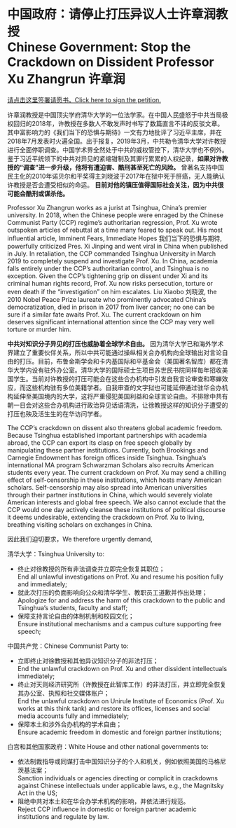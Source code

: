 # 中国政府：请停止打压异议人士许章润教授<br>Chinese Government: Stop the Crackdown on Dissident Professor Xu Zhangrun 许章润

[请点击这里签署请愿书。Click here to sign the petition.](http://bit.ly/2JY9R9Y)

许章润教授是中国顶尖学府清华大学的一位法学家。在中国人民盛怒于中共当局极权回归的2018年，许教授在多数人不敢发声时书写了数篇直言不讳的反驳文章。其中富影响力的《我们当下的恐惧与期待》一文有力地批评了习近平主席，并在2018年7月发表时火遍全国。出于报复，2019年3月，中共勒令清华大学对许教授进行全面停职调查。中国学术界全然处于中共的威权管控下，清华大学也不例外。鉴于习近平统领下的中共对异见的紧缩钳制及其罪行累累的人权纪录，**如果对许教授的“调查”进一步升级，他将有遭迫害、酷刑甚至死亡的风险。** 曾著名支持中国民主化的2010年诺贝尔和平奖得主刘晓波于2017年在狱中死于肝癌，无人能确认许教授是否会遭受相似的命运。 **目前对他的镇压值得国际社会关注，因为中共很可能会酷刑或谋杀他。**

Professor Xu Zhangrun works as a jurist at Tsinghua, China’s premier university. In 2018, when the Chinese people were enraged by the Chinese Communist Party (CCP) regime’s authoritarian regression, Prof. Xu wrote outspoken articles of rebuttal at a time many feared to speak out. His most influential article, Imminent Fears, Immediate Hopes 我们当下的恐惧与期待, powerfully criticized Pres. Xi Jinping and went viral in China when published in July. In retaliation, the CCP commanded Tsinghua University in March 2019 to completely suspend and investigate Prof. Xu. In China, academia falls entirely under the CCP’s authoritarian control, and Tsinghua is no exception. Given the CCP’s tightening grip on dissent under Xi and its criminal human rights record, Prof. Xu now risks persecution, torture or even death if the “investigation” on him escalates. Liu Xiaobo 刘晓波, the 2010 Nobel Peace Prize laureate who prominently advocated China’s democratization, died in prison in 2017 from liver cancer; no one can be sure if a similar fate awaits Prof. Xu. The current crackdown on him deserves significant international attention since the CCP may very well torture or murder him.

__中共对知识分子异见的打压也威胁着全球学术自由。__ 因为清华大学已和海外学术界建立了重要伙伴关系，所以中共可能通过操纵相关合办机构向全球输出对言论自由的打压。目前，布鲁金斯学会和卡内基国际和平基金会（美国著名智库）都在清华大学内设有驻外办公室。清华大学的国际硕士生项目苏世民书院同样每年招收美国学生。当前对许教授的打压可能会在这些合办机构中引发自我言论审查和寒蝉效应，而这些机构驻有多位美籍学者。自我审查的文字狱也可能延伸通过驻华合办机构延伸至美国境内的大学，这将严重侵犯美国利益和全球言论自由。不排除中共有朝一日会对这些合办机构进行政治异见话语清洗，让徐教授这样的知识分子遭受的打压也殃及活生生的在华访问学者。

The CCP’s crackdown on dissent also threatens global academic freedom. Because Tsinghua established important partnerships with academia abroad, the CCP can export its clasp on free speech globally by manipulating these partner institutions. Currently, both Brookings and Carnegie Endowment has foreign offices inside Tsinghua. Tsinghua’s international MA program Schwarzman Scholars also recruits American students every year. The current crackdown on Prof. Xu may send a chilling effect of self-censorship in these institutions, which hosts many American scholars. Self-censorship may also spread into American universities through their partner institutions in China, which would severely violate American interests and global free speech. We also cannot exclude that the CCP would one day actively cleanse these institutions of political discourse it deems undesirable, extending the crackdown on Prof. Xu to living, breathing visiting scholars on exchanges in China.

因此我们迫切要求，We therefore urgently demand,

清华大学：Tsinghua University to:

- 终止对徐教授的所有非法调查并立即完全恢复其职位；<br>End all unlawful investigations on Prof. Xu and resume his position fully and immediately;
- 就此次打压的负面影响向公众和清华学生、教职员工道歉并作出处理；<br>Apologize for and address the harm of this crackdown to the public and Tsinghua’s students, faculty and staff;
- 保障支持言论自由的体制机制和校园文化；<br>Ensure institutional mechanisms and a campus culture supporting free speech;

中国共产党：Chinese Communist Party to:

- 立即终止对徐教授和其他异议知识分子的非法打压；<br>End the unlawful crackdown on Prof. Xu and other dissident intellectuals immediately;
- 终止对天则经济研究所（许教授在此智库工作）的非法打压，并立即完全恢复其办公室、执照和社交媒体账户；<br>End the unlawful crackdown on Unirule Institute of Economics (Prof. Xu works at this think tank) and restore its offices, licenses and social media accounts fully and immediately;
- 保障本土和涉外合办机构的学术自由；<br>Ensure academic freedom in domestic and foreign partner institutions;

白宫和其他国家政府：White House and other national governments to:

- 依法制裁指导或同谋打击中国知识分子的个人和机关，例如依照美国的马格尼茨基法案；<br>Sanction individuals or agencies directing or complicit in crackdowns against Chinese intellectuals under applicable laws, e.g., the Magnitsky Act in the US;
- 阻绝中共对本土和在华合办学术机构的影响，并依法进行规范。<br>Reject CCP influence in domestic or foreign partner academic institutions and regulate by law.
